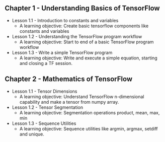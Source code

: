 ## Chapter 1 - Understanding Basics of TensorFlow
   * Lesson 1.1 - Introduction to constants and variables
     * A learning objective: Create basic tensorflow components like constants and variables
   * Lesson 1.2 - Understanding the TensorFlow program workflow
     * A learning objective: Start to end of a basic TensorFlow program workflow
   * Lesson 1.3 - Write a simple TensorFlow program
     * A learning objective: Write and execute a simple equation, starting and closing a TF session.
## Chapter 2 - Mathematics of TensorFlow
   * Lesson 1.1 - Tensor Dimensions
     * A learning objective: Understand TensorFlow n-dimensional capability and make a tensor from numpy array.
   * Lesson 1.2 - Tensor Segmentation
     * A learning objective: Segmentation operations product, mean, max, min
   * Lesson 1.3 - Sequence Utilities
     * A learning objective: Sequence utilities like argmin, argmax, setdiff and unique.
